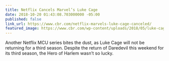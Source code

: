 ```yaml
---
title: Netflix Cancels Marvel’s Luke Cage
date: 2018-10-20 01:43:08.703000000 -05:00
published: false
link_url: https://www.cbr.com/netflix-marvels-luke-cage-canceled/
featured_image: https://www.cbr.com/wp-content/uploads/2018/05/luke-cage-header.jpg
---
```


Another Netflix MCU series bites the dust, as Luke Cage will not be returning for a third season.  Despite the return of Daredevil this weekend for its third season, the Hero of Harlem wasn’t so lucky.